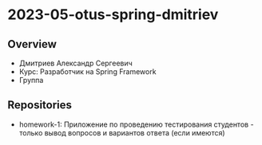 # 2023-05-otus-spring-dmitriev

## Overview
* Дмитриев Александр Сергеевич
* Курс: Разработчик на Spring Framework
* Группа

## Repositories

* homework-1: Приложение по проведению тестирования студентов - только вывод вопросов и вариантов ответа (если имеются)

